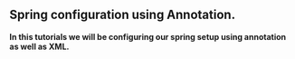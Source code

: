 ## Spring configuration using Annotation.


**In this tutorials we will be configuring our spring setup using annotation as well as XML.**

